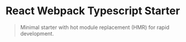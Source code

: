 # React Webpack Typescript Starter
> Minimal starter with hot module replacement (HMR) for rapid development.

